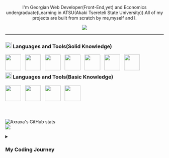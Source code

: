 
<p align="center" style="text-align:center;"> I'm Georgian Web Developer(Front-End,yet) and Economics undergraduate(Learning in ATSU(Akaki Tsereteli State University)).All of my projects are built from scratch by me,myself and I.</p>

<p align="center" style="text-align:center;">
  <img src="https://media2.giphy.com/media/scZPhLqaVOM1qG4lT9/giphy.gif?cid=ecf05e4736vfxqmt56roc2vef288rolzgjsuvuy9t3euwrhz&rid=giphy.gif&ct=g"  />
</p>




<!--
**axraxa/axraxa** is a ✨ _special_ ✨ repository because its `README.md` (this file) appears on your GitHub profile.

Here are some ideas to get you started:

- 🔭 I’m currently working on ...
- 🌱 I’m currently learning ...
- 👯 I’m looking to collaborate on ...
- 🤔 I’m looking for help with ...
- 💬 Ask me about ...
- 📫 How to reach me: ...
- 😄 Pronouns: ...
- ⚡ Fun fact: ...
-->
---

### <img src="https://cdn-icons-png.flaticon.com/512/10103/10103635.png" width="20px" /> Languages and Tools(Solid Knowledge)
<img align="left" width="50px" style="padding-right:10px;" src="https://cdn.jsdelivr.net/gh/devicons/devicon/icons/javascript/javascript-original.svg"/>
<img align="left" width="50px" style="padding-right:10px;" src="https://cdn.jsdelivr.net/gh/devicons/devicon/icons/react/react-original.svg"/>
<img align="left" width="50px" style="padding-right:10px;" src="https://cdn.jsdelivr.net/gh/devicons/devicon/icons/html5/html5-original.svg"/>
<img align="left" width="50px" style="padding-right:10px;" src="https://cdn.jsdelivr.net/gh/devicons/devicon/icons/css3/css3-original.svg"/>
<img align="left" width="50px" style="padding-right:10px;" src="https://cdn.jsdelivr.net/gh/devicons/devicon/icons/nodejs/nodejs-original-wordmark.svg"/>
<img align="left" width="50px" style="padding-right:10px;" src="https://cdn.jsdelivr.net/gh/devicons/devicon/icons/mongodb/mongodb-original-wordmark.svg"/>
<img align="left" width="50px" style="padding-right:10px;" src="https://external-content.duckduckgo.com/iu/?u=https%3A%2F%2Fvectorified.com%2Fimages%2Fexpress-js-icon-20.png&f=1&nofb=1&ipt=0009789f3056f542555bd5306973b643b1e1d9751b0d51cb39d2c769a6e59cff&ipo=images"/>
<br/>
<br/>

### <img src="https://cdn-icons-png.flaticon.com/512/10190/10190460.png" width="20px" /> Languages and Tools(Basic Knowledge)
<img align="left" width="50px" style="padding-right:10px;" src="https://cdn.jsdelivr.net/gh/devicons/devicon/icons/git/git-original.svg"/>
<img align="left" width="50px" style="padding-right:10px;" src="https://cdn.jsdelivr.net/gh/devicons/devicon/icons/php/php-original.svg"/>
<img align="left" width="50px" style="padding-right:10px;" src="https://cdn.jsdelivr.net/gh/devicons/devicon/icons/laravel/laravel-plain.svg"/>
<img align="left" width="50px" style="padding-right:10px;" src="https://cdn.jsdelivr.net/gh/devicons/devicon/icons/mysql/mysql-original-wordmark.svg"/>

<br/>
<br/>

<!-- ### <img src="https://cdn-icons-png.flaticon.com/512/10103/10103635.png" width="20px" /> Languages and Tools(Currently Learning)
 -->

<br/>
<br/>

#


<!-- [![Top Langs](https://github-readme-stats.vercel.app/api/top-langs/?username=axraxa&layout=compact)](https://github.com/anuraghazra/github-readme-stats) -->

![Axraxa's GitHub stats](https://github-readme-stats.vercel.app/api?username=axraxa&show_icons=true&theme=blue-green)
<br/>
![](https://komarev.com/ghpvc/?username=axraxa)

<details>
  <summary><h3>My Coding Journey</h3></summary>
  <p>I've been in the Tech space for a long time,but there was no interest in coding/programming.At first I started learning of coding at the age of 14 but i lost joy because of wrong learning methods and lack of self awareness at the given time.After that I didn't even give a thought about learning to code,reason is that I looked at it wrong way... for me there was no challenge in coding and simply , without research decided that it was not fit for me.At the age of 18(when i took major in Economics) , after seeing situation of current eduaction system let's say I was not so eager to be Top Student :) and decided to try luck in programming again(check if it was fit for me),as it turned out I pretty much found everything what I wanted from profession: 1)Ability to make something from the scratch.2)Ability to work from any place,if I am traveling.3)Ability to make something that will help others and mark it's worth on world.Now I have knowledge of Front-End and started Learning Back-End.Thanks for Reading <3
  </p>
</details>
